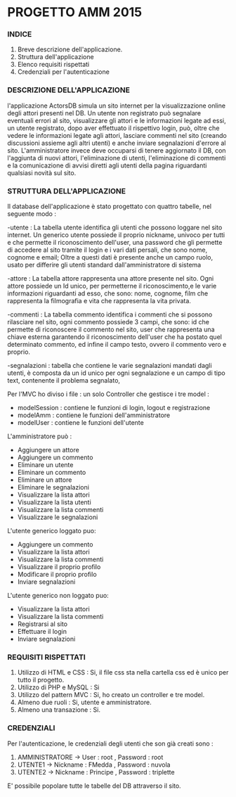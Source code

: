 # PROGETTO AMM 2015 #

### INDICE ###

1. Breve descrizione dell'applicazione.
2. Struttura dell'applicazione
3. Elenco requisiti rispettati 
4. Credenziali per l'autenticazione

### DESCRIZIONE DELL'APPLICAZIONE ###

l'applicazione ActorsDB simula un sito internet per la visualizzazione online degli attori presenti nel DB. Un utente non 
registrato può segnalare eventuali errori al sito, visualizzare gli attori e le informazioni legate ad essi, un utente registrato, dopo aver effettuato il rispettivo login, può, oltre che vedere le informazioni legate agli attori, lasciare commenti nel sito (creando discussioni assieme agli altri utenti) e anche inviare segnalazioni d'errore al sito. 
L'amministratore invece deve occuparsi di tenere aggiornato il DB, con l'aggiunta di nuovi attori, l'eliminazione 
di utenti, l'eliminazione di commenti e la comunicazione di avvisi diretti agli utenti della pagina riguardanti qualsiasi
 novità sul sito.


### STRUTTURA DELL'APPLICAZIONE ###

Il database dell'applicazione è stato progettato con quattro tabelle, nel seguente modo : 

-utente : La tabella utente identifica gli utenti che possono loggare nel sito internet. Un generico utente possiede il proprio nickname, univoco per tutti e che permette il riconoscimento dell'user, una password che gli permette di accedere al sito tramite il login e i vari dati persali, che sono nome, cognome e email; Oltre a questi dati è presente anche un campo ruolo, usato per differire gli utenti standard dall'amministratore di sistema
		  
-attore : La tabella attore rappresenta una attore presente nel sito. Ogni attore possiede un Id unico, per permetterne il riconoscimento,e le varie informazioni riguardanti ad esso, che sono: nome, cognome, film che rappresenta la filmografia e vita che rappresenta la vita privata.

-commenti : La tabella commento identifica i commenti che si possono rilasciare nel sito, ogni commento possiede 3 campi, che sono: id che permette di riconoscere il commento nel sito, user che rappresenta una chiave esterna garantendo il riconoscimento dell'user che ha postato quel determinato commento, ed infine il campo testo, ovvero il commento vero e proprio.

-segnalazioni : tabella che contiene le varie segnalazioni mandati dagli utenti, è composta da un id unico per ogni segnalazione e un campo di tipo text, contenente il problema segnalato,

Per l'MVC ho diviso i file : un solo Controller che gestisce i tre model : 

- modelSession : contiene le funzioni di login, logout e registrazione
- modelAmm : contiene le funzioni dell'amministratore
- modelUser : contiene le funzioni dell'utente

L'amministratore può : 

- Aggiungere un attore 
- Aggiungere un commento
- Eliminare un utente
- Eliminare un commento
- Eliminare un attore
- Eliminare le segnalazioni
- Visualizzare la lista attori
- Visualizzare la lista utenti
- Visualizzare la lista commenti
- Visualizzare le segnalazioni


L'utente generico loggato puo:
 
- Aggiungere un commento
- Visualizzare la lista attori
- Visualizzare la lista commenti
- Visualizzare il proprio profilo
- Modificare il proprio profilo
- Inviare segnalazioni

L'utente generico non loggato puo:
 
- Visualizzare la lista attori
- Visualizzare la lista commenti
- Registrarsi al sito
- Effettuare il login
- Inviare segnalazioni


### REQUISITI RISPETTATI ###

1. Utilizzo di HTML e CSS : Si, il file css sta nella cartella css ed è unico per tutto il progetto.
2. Utilizzo di PHP e MySQL : Si
3. Utilizzo del pattern MVC : Si, ho creato un controller e tre model.
4. Almeno due ruoli : Si, utente e amministratore.
5. Almeno una transazione : Si.
 

### CREDENZIALI ###

Per l'autenticazione, le credenziali degli utenti che son già creati sono : 

1. AMMINISTRATORE -> User : root , Password : root
2. UTENTE1 -> Nickname : FMedda , Password : nuvola 
3. UTENTE2 -> Nickname : Principe , Password : triplette 

E' possibile popolare tutte le tabelle del DB attraverso il sito.
